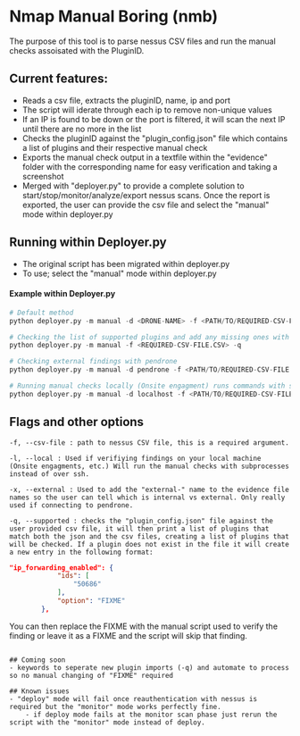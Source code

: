 # Nmap Manual Boring (nmb)
The purpose of this tool is to parse nessus CSV files and run the manual checks assoisated with the PluginID.

## Current features:
- Reads a csv file, extracts the pluginID, name, ip and port
- The script will iderate through each ip to remove non-unique values
- If an IP is found to be down or the port is filtered, it will scan the next IP until there are no more in the list
- Checks the pluginID against the "plugin_config.json" file which contains a list of plugins and their respective manual check
- Exports the manual check output in a textfile within the "evidence" folder with the corresponding name for easy verification and taking a screenshot
- Merged with "deployer.py" to provide a complete solution to start/stop/monitor/analyze/export nessus scans. Once the report is exported, the user can provide the csv file and select the "manual" mode within deployer.py

## Running within Deployer.py
- The original script has been migrated within deployer.py
- To use; select the "manual" mode within deployer.py 

#### Example within Deployer.py
```python
# Default method
python deployer.py -m manual -d <DRONE-NAME> -f <PATH/TO/REQUIRED-CSV-FILE.CSV>

# Checking the list of supported plugins and add any missing ones with FIXME as the script
python deployer.py -m manual -f <REQUIRED-CSV-FILE.CSV> -q

# Checking external findings with pendrone
python deployer.py -m manual -d pendrone -f <PATH/TO/REQUIRED-CSV-FILE.CSV> --external

# Running manual checks locally (Onsite engagment) runs commands with subprocess rather than over SSH
python deployer.py -m manual -d localhost -f <PATH/TO/REQUIRED-CSV-FILE.CSV> --local
```

## Flags and other options
```
-f, --csv-file : path to nessus CSV file, this is a required argument.

-l, --local : Used if verifiying findings on your local machine (Onsite engagments, etc.) Will run the manual checks with subprocesses instead of over ssh.

-x, --external : Used to add the "external-" name to the evidence file names so the user can tell which is internal vs external. Only really used if connecting to pendrone. 

-q, --supported : checks the "plugin_config.json" file against the user provided csv file, it will then print a list of plugins that match both the json and the csv files, creating a list of plugins that will be checked. If a plugin does not exist in the file it will create a new entry in the following format:
```
```json
"ip_forwarding_enabled": {
            "ids": [
                "50686"
            ],
            "option": "FIXME"
        },
```
You can then replace the FIXME with the manual script used to verify the finding or leave it as a FIXME and the script will skip that finding. 
```

## Coming soon
- keywords to seperate new plugin imports (-q) and automate to process so no manual changing of "FIXME" required

## Known issues
- "deploy" mode will fail once reauthentication with nessus is required but the "monitor" mode works perfectly fine.
    - if deploy mode fails at the monitor scan phase just rerun the script with the "monitor" mode instead of deploy.